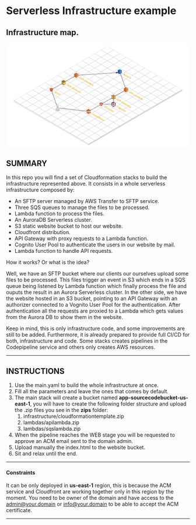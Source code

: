 # Serverless Infrastructure example

## Infrastructure map.

![Infra img](src/common/images/cloudcraft.png)

## SUMMARY

In this repo you will find a set of Cloudformation stacks to build the infrastructure represented above.
It consists in a whole serverless infrastructure composed by:
- An SFTP server managed by AWS Transfer to SFTP service.
- Three SQS queues to manage the files to be processed.
- Lambda function to process the files.
- An AuroraDB Serverless cluster.
- S3 static website bucket to host our website.
- Cloudfront distribution.
- API Gateway with proxy requests to a Lambda function.
- Cognito User Pool to authenticate the users in our website by mail.
- Lambda function to handle API requests.

How it works? Or what is the idea?

Well, we have an SFTP bucket where our clients our ourselves upload some files to be processed.
This files trigger an event in S3 which ends in a SQS queue being listened by Lambda function which finally process the file and ouputs the result in an Aurora Serverless cluster.
In the other side, we have the website hosted in an S3 bucket, pointing to an API Gateway with an authorizer connected to a Vognito User Pool for the authentication.
After authentication all the requests are proxied to a Lambda which gets values from the Aurora DB to show them in the website.

Keep in mind, this is only infrastructure code, and some improvements are still to be added.
Furthermore, it is already prepared to provide full CI/CD for both, infrastructure and code.
Some stacks creates pipelines in the Codepipeline service and others only creates AWS resources.
______
## INSTRUCTIONS

1. Use the main.yaml to build the whole infrastructure at once.
2. Fill all the parameters and leave the ones that comes by default.
3. The main stack will create a bucket named **app-sourcecodebucket-us-east-1**, you will have to create the following folder structure and upload the .zip files you see in the **zips** folder:
   1. infrastructure/cloudformationtemplate.zip
   2. lambdas/apilambda.zip
   3. lambdas/sqslambda.zip
4. When the pipeline reaches the WEB stage you will be requested to approve an ACM email sent to the domain admin.
5. Upload manually the index.html to the website bucket.
6. Sit and relax until the end.
______
#### Constraints

It can be only deployed in **us-east-1** region, this is because the ACM service and Cloudfront are working together only in this region by the moment.
You need to be owner of the domain and have access to the admin@your.domain or info@your.domain to be able to accept the ACM certificate.
______